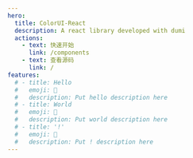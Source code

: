 ```yaml
---
hero:
  title: ColorUI-React
  description: A react library developed with dumi
  actions:
    - text: 快速开始
      link: /components
    - text: 查看源码
      link: /
features:
  # - title: Hello
  #   emoji: 💎
  #   description: Put hello description here
  # - title: World
  #   emoji: 🌈
  #   description: Put world description here
  # - title: '!'
  #   emoji: 🚀
  #   description: Put ! description here
---
```

